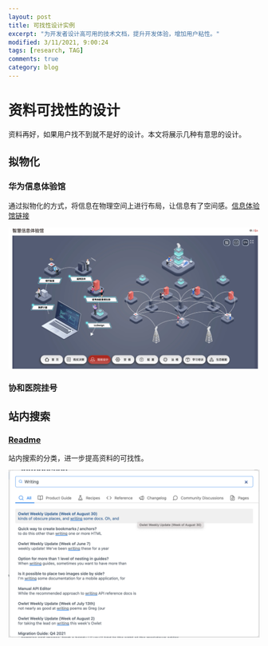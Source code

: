 ```yaml
---
layout: post
title: 可找性设计实例
excerpt: "为开发者设计高可用的技术文档，提升开发体验，增加用户粘性。"
modified: 3/11/2021, 9:00:24
tags: [research, TAG]
comments: true
category: blog
---
```


# 资料可找性的设计

资料再好，如果用户找不到就不是好的设计。本文将展示几种有意思的设计。

## 拟物化

### 华为信息体验馆

通过拟物化的方式，将信息在物理空间上进行布局，让信息有了空间感。[信息体验馆链接](https://e.huawei.com/cn/demo/service/smart-info)

![huawei](/assets/blog-images/20211107/huawei.png)


### 协和医院挂号



## 站内搜索

### [Readme](https://docs.readme.com/docs)

站内搜索的分类，进一步提高资料的可找性。

![Readme](/assets/blog-images/20211107/readme.png)